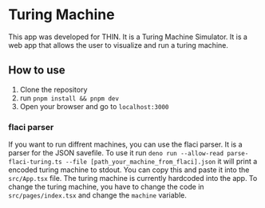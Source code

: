 
# Turing Machine 
This app was developed for THIN. It is a Turing Machine Simulator. It is a web app that allows the user to visualize and run a turing machine.

## How to use
1. Clone the repository
2. run `pnpm install && pnpm dev`
3. Open your browser and go to `localhost:3000`


### flaci parser
If you want to run diffrent machines, you can use the flaci parser. It is a parser for the JSON savefile.
To use it run `deno run --allow-read parse-flaci-turing.ts --file [path_your_machine_from_flaci].json`
it will print a encoded turing machine to stdout. You can copy this and paste it into the `src/App.tsx` file.
The turing machine is currently hardcoded into the app. To change the turing machine, you have to change the code in `src/pages/index.tsx` and change the `machine` variable.